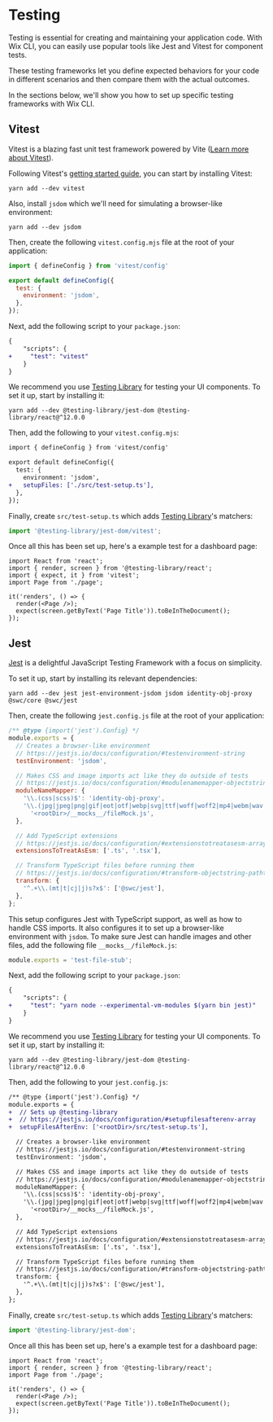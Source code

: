 # Testing

Testing is essential for creating and maintaining your application code. With Wix CLI, you can easily use popular tools like Jest and Vitest for component tests.

These testing frameworks let you define expected behaviors for your code in different scenarios and then compare them with the actual outcomes.

In the sections below, we'll show you how to set up specific testing frameworks with Wix CLI.

## Vitest

Vitest is a blazing fast unit test framework powered by Vite ([Learn more about Vitest](https://vitest.dev/guide/why.html)).

Following Vitest's [getting started guide](https://vitest.dev/guide/), you can start by installing Vitest:

```
yarn add --dev vitest
```

Also, install `jsdom` which we'll need for simulating a browser-like environment:

```
yarn add --dev jsdom
```

Then, create the following `vitest.config.mjs` file at the root of your application:

```javascript
import { defineConfig } from 'vitest/config'

export default defineConfig({
  test: {
    environment: 'jsdom',
  },
});
```

Next, add the following script to your `package.json`:

```diff
{
    "scripts": {
+     "test": "vitest"
    }
}
```

We recommend you use [Testing Library](https://testing-library.com/) for testing your UI components. To set it up, start by installing it:

```
yarn add --dev @testing-library/jest-dom @testing-library/react@^12.0.0
```

Then, add the following to your `vitest.config.mjs`:

```diff
import { defineConfig } from 'vitest/config'

export default defineConfig({
  test: {
    environment: 'jsdom',
+   setupFiles: ['./src/test-setup.ts'],
  },
});
```

Finally, create `src/test-setup.ts` which adds [Testing Library](https://testing-library.com/)'s matchers:

```typescript
import '@testing-library/jest-dom/vitest';
```

Once all this has been set up, here's a example test for a dashboard page:

```tsx
import React from 'react';
import { render, screen } from '@testing-library/react';
import { expect, it } from 'vitest';
import Page from './page';

it('renders', () => {
  render(<Page />);
  expect(screen.getByText('Page Title')).toBeInTheDocument();
});
```

## Jest

[Jest](https://jestjs.io/) is a delightful JavaScript Testing Framework with a focus on simplicity.

To set it up, start by installing its relevant dependencies:

```
yarn add --dev jest jest-environment-jsdom jsdom identity-obj-proxy @swc/core @swc/jest
```

Then, create the following `jest.config.js` file at the root of your application:

```javascript
/** @type {import('jest').Config} */
module.exports = {
  // Creates a browser-like environment
  // https://jestjs.io/docs/configuration/#testenvironment-string
  testEnvironment: 'jsdom',

  // Makes CSS and image imports act like they do outside of tests
  // https://jestjs.io/docs/configuration/#modulenamemapper-objectstring-string--arraystring
  moduleNameMapper: {
    '\\.(css|scss)$': 'identity-obj-proxy',
    '\\.(jpg|jpeg|png|gif|eot|otf|webp|svg|ttf|woff|woff2|mp4|webm|wav|mp3|m4a|aac|oga)$':
      '<rootDir>/__mocks__/fileMock.js',
  },

  // Add TypeScript extensions
  // https://jestjs.io/docs/configuration/#extensionstotreatasesm-arraystring
  extensionsToTreatAsEsm: ['.ts', '.tsx'],

  // Transform TypeScript files before running them
  // https://jestjs.io/docs/configuration/#transform-objectstring-pathtotransformer--pathtotransformer-object
  transform: {
    '^.+\\.(mt|t|cj|j)s?x$': ['@swc/jest'],
  },
};
```

This setup configures Jest with TypeScript support, as well as how to handle CSS imports. It also configures it to set up a browser-like environment with `jsdom`. To make sure Jest can handle images and other files, add the following file `__mocks__/fileMock.js`:

```javascript
module.exports = 'test-file-stub';
```

Next, add the following script to your `package.json`:

```diff
{
    "scripts": {
+     "test": "yarn node --experimental-vm-modules $(yarn bin jest)"
    }
}
```

We recommend you use [Testing Library](https://testing-library.com/) for testing your UI components. To set it up, start by installing it:

```
yarn add --dev @testing-library/jest-dom @testing-library/react@^12.0.0
```

Then, add the following to your `jest.config.js`:

```diff
/** @type {import('jest').Config} */
module.exports = {
+  // Sets up @testing-library
+  // https://jestjs.io/docs/configuration/#setupfilesafterenv-array
+  setupFilesAfterEnv: ['<rootDir>/src/test-setup.ts'],

  // Creates a browser-like environment
  // https://jestjs.io/docs/configuration/#testenvironment-string
  testEnvironment: 'jsdom',

  // Makes CSS and image imports act like they do outside of tests
  // https://jestjs.io/docs/configuration/#modulenamemapper-objectstring-string--arraystring
  moduleNameMapper: {
    '\\.(css|scss)$': 'identity-obj-proxy',
    '\\.(jpg|jpeg|png|gif|eot|otf|webp|svg|ttf|woff|woff2|mp4|webm|wav|mp3|m4a|aac|oga)$':
      '<rootDir>/__mocks__/fileMock.js',
  },

  // Add TypeScript extensions
  // https://jestjs.io/docs/configuration/#extensionstotreatasesm-arraystring
  extensionsToTreatAsEsm: ['.ts', '.tsx'],

  // Transform TypeScript files before running them
  // https://jestjs.io/docs/configuration/#transform-objectstring-pathtotransformer--pathtotransformer-object
  transform: {
    '^.+\\.(mt|t|cj|j)s?x$': ['@swc/jest'],
  },
};
```

Finally, create `src/test-setup.ts` which adds [Testing Library](https://testing-library.com/)'s matchers:

```typescript
import '@testing-library/jest-dom';
```

Once all this has been set up, here's a example test for a dashboard page:

```tsx
import React from 'react';
import { render, screen } from '@testing-library/react';
import Page from './page';

it('renders', () => {
  render(<Page />);
  expect(screen.getByText('Page Title')).toBeInTheDocument();
});
```
